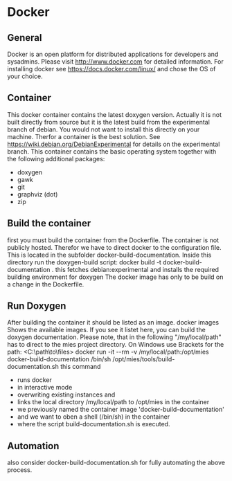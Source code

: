 # Docker
## General
Docker is an open platform for distributed applications for developers and sysadmins.
Please visit http://www.docker.com for detailed information.
For installing docker see https://docs.docker.com/linux/ and chose the OS of your choice.
## Container
This docker container contains the latest doxygen version.
Actually it is not built directly from source but it is the latest build from the experimental branch of debian.
You would not want to install this directly on your machine. Therfor a container is the best solution. See https://wiki.debian.org/DebianExperimental for details on the experimental branch.
This container contains the basic operating system together with the following additional packages:
* doxygen
* gawk
* git
* graphviz (dot)
* zip

## Build the container
first you must build the container from the Dockerfile.
The container is not publicly hosted. Therefor we have to direct docker to the configuration file.
This is located in the subfolder docker-build-documentation.
Inside this directory run the doxygen-build script:
 docker build -t docker-build-documentation .
this fetches debian:experimental and installs the required building environment for doxygen
The docker image has only to be build on a change in the Dockerfile.

## Run Doxygen
After building the container it should be listed as an image.
 docker images
Shows the available images. If you see it listet here, you can build the doxygen documentation.
Please note, that in the following "/my/local/path" has to direct to the mies project directory.
On Windows use Brackets for the path: <C:\path\to\files>
 docker run -it --rm -v /my/local/path:/opt/mies docker-build-documentation /bin/sh /opt/mies/tools/build-documentation.sh
this command
* runs docker
* in interactive mode
* overwriting existing instances and
* links the local directory /my/local/path to /opt/mies in the container
* we previously named the container image 'docker-build-documentation'
* and we want to oben a shell (/bin/sh) in the container
* where the script build-documentation.sh is executed.

## Automation
also consider docker-build-documentation.sh for fully automating the above process.
